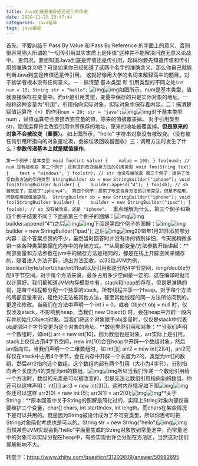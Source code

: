 ```yaml
---
title: Java到底是值传递还是引用传递
date: 2020-11-25 23:47:44
categories: java基础
tags: java基础
---
```


首先，不要纠结于 Pass By Value 和 Pass By Reference 的字面上的意义，否则很容易陷入所谓的“一切传引用其实本质上是传值”这种并不能解决问题无意义论战中。
更何况，要想知道Java到底是传值还是传引用，起码你要先知道传值和传引用的准确含义吧？可是如果你已经知道了这两个名字的准确含义，那么你自己就能判断Java到底是传值还是传引用。
这就好像用大学的名词来解释高中的题目，对于初学者根本没有任何意义。一：搞清楚 基本类型 和 引用类型的不同之处`int num = 10; String str = "hello";`
![img](https://pic4.zhimg.com/50/166032bc90958c21604110441ad03f45_hd.jpg?source=1940ef5c)![img](https://pic4.zhimg.com/80/166032bc90958c21604110441ad03f45_720w.jpg?source=1940ef5c)如图所示，num是基本类型，值就直接保存在变量中。而str是引用类型，变量中保存的只是实际对象的地址。一般称这种变量为"引用"，引用指向实际对象，实际对象中保存着内容。二：搞清楚赋值运算符（=）的作用`num = 20; str = "java";`![img](https://pic2.zhimg.com/50/287c0efbb179638cf4cf27cbfdf3e746_hd.jpg?source=1940ef5c)![img](https://pic2.zhimg.com/80/287c0efbb179638cf4cf27cbfdf3e746_720w.jpg?source=1940ef5c)对于基本类型 num ，赋值运算符会直接改变变量的值，原来的值被覆盖掉。
对于引用类型 str，赋值运算符会改变引用中所保存的地址，原来的地址被覆盖掉。**但是原来的对象不会被改变（重要）。**
如上图所示，"hello" 字符串对象没有被改变。（没有被任何引用所指向的对象是垃圾，会被垃圾回收器回收）三：调用方法时发生了什么？**参数传递基本上就是赋值操作**。

`第一个例子：基本类型 void foo(int value) {    value = 100; } foo(num); // num 没有被改变 第二个例子：没有提供改变自身方法的引用类型 void foo(String text) {    text = "windows"; } foo(str); // str 也没有被改变 第三个例子：提供了改变自身方法的引用类型 StringBuilder sb = new StringBuilder("iphone"); void foo(StringBuilder builder) {    builder.append("4"); } foo(sb); // sb 被改变了，变成了"iphone4"。 第四个例子：提供了改变自身方法的引用类型，但是不使用，而是使用赋值运算符。 StringBuilder sb = new StringBuilder("iphone"); void foo(StringBuilder builder) {    builder = new StringBuilder("ipad"); } foo(sb); // sb 没有被改变，还是 "iphone"。 `
重点理解为什么，第三个例子和第四个例子结果不同？下面是第三个例子的图解：![img](https://pic2.zhimg.com/50/d8b82e07ea21375ca6b300f9162aa95f_hd.jpg?source=1940ef5c)![img](https://pic2.zhimg.com/80/d8b82e07ea21375ca6b300f9162aa95f_720w.jpg?source=1940ef5c)builder.append("4")之后![img](https://pic2.zhimg.com/50/ff2ede9c6c55568d42425561f25a0fd7_hd.jpg?source=1940ef5c)![img](https://pic2.zhimg.com/80/ff2ede9c6c55568d42425561f25a0fd7_720w.jpg?source=1940ef5c)下面是第四个例子的图解：![img](https://pic1.zhimg.com/50/d8b82e07ea21375ca6b300f9162aa95f_hd.jpg?source=1940ef5c)![img](https://pic1.zhimg.com/80/d8b82e07ea21375ca6b300f9162aa95f_720w.jpg?source=1940ef5c)
builder = new StringBuilder("ipad"); 之后![img](https://pic4.zhimg.com/50/46fa5f10cc135a3ca087dae35a5211bd_hd.jpg?source=1940ef5c)![img](https://pic4.zhimg.com/80/46fa5f10cc135a3ca087dae35a5211bd_720w.jpg?source=1940ef5c)2018年1月31日添加部分内容：这个答案点赞的不少，虽然当时回答时并没有讲的特别详细，今天就稍微多讲一些各种类型数据在内存中的存储方式。**从局部变量/方法参数开始讲起：**局部变量和方法参数在jvm中的储存方法是相同的，都是在栈上开辟空间来储存的，随着进入方法开辟，退出方法回收。以32位JVM为例，boolean/byte/short/char/int/float以及引用都是分配4字节空间，long/double分配8字节空间。对于每个方法来说，最多占用多少空间是一定的，这在编译时就可以计算好。我们都知道JVM内存模型中有，stack和heap的存在，但是更准确的说，是每个线程都分配一个独享的stack，所有线程共享一个heap。对于每个方法的局部变量来说，是绝对无法被其他方法，甚至其他线程的同一方法所访问到的，更遑论修改。当我们在方法中声明一个 int i = 0，或者 Object obj = null 时，仅仅涉及stack，不影响到heap，当我们 new Object() 时，会在heap中开辟一段内存并初始化Object对象。当我们将这个对象赋予obj变量时，仅仅是stack中代表obj的那4个字节变更为这个对象的地址。**数组类型引用和对象：**当我们声明一个数组时，如int[] arr = new int[10]，因为数组也是对象，arr实际上是引用，stack上仅仅占用4字节空间，new int[10]会在heap中开辟一个数组对象，然后arr指向它。当我们声明一个二维数组时，如 int[][] arr2 = new int[2][4]，arr2同样仅在stack中占用4个字节，会在内存中开辟一个长度为2的，类型为int[]的数组，然后arr2指向这个数组。这个数组内部有两个引用（大小为4字节），分别指向两个长度为4的类型为int的数组。![img](https://pic4.zhimg.com/50/v2-6590cb935ae8bf3b7241cb309fe041d7_hd.jpg?source=1940ef5c)![img](https://pic4.zhimg.com/80/v2-6590cb935ae8bf3b7241cb309fe041d7_720w.jpg?source=1940ef5c)所以当我们传递一个数组引用给一个方法时，数组的元素是可以被改变的，但是无法让数组引用指向新的数组。你还可以这样声明：int[][] arr3 = new int[3][]，这时内存情况如下图![img](https://pic4.zhimg.com/50/v2-fdc86227021d56a02b559d6485983c71_hd.jpg?source=1940ef5c)![img](https://pic4.zhimg.com/80/v2-fdc86227021d56a02b559d6485983c71_720w.jpg?source=1940ef5c)你还可以这样 arr3[0] = new int [5]; arr3[1] = arr2[0];![img](https://pic1.zhimg.com/50/v2-fdc5e737a95d625a47d66ab61e4a2f55_hd.jpg?source=1940ef5c)![img](https://pic1.zhimg.com/80/v2-fdc5e737a95d625a47d66ab61e4a2f55_720w.jpg?source=1940ef5c)**关于String：**原本回答中关于String的图解是简化过的，实际上String对象内部仅需要维护三个变量，char[] chars, int startIndex, int length。而chars在某些情况下是可以共用的。但是因为String被设计成为了不可变类型，所以你思考时把String对象简化考虑也是可以的。String str = new String("hello")![img](https://pic4.zhimg.com/50/v2-a143d0a3594d06f54c6853c46c429e08_hd.jpg?source=1940ef5c)![img](https://pic4.zhimg.com/80/v2-a143d0a3594d06f54c6853c46c429e08_720w.jpg?source=1940ef5c)当然某些JVM实现会把"hello"字面量生成的String对象放到常量池中，而常量池中的对象可以实际分配在heap中，有些实现也许会分配在方法区，当然这对我们理解影响不大。

转载于：https://www.zhihu.com/question/31203609/answer/50992895